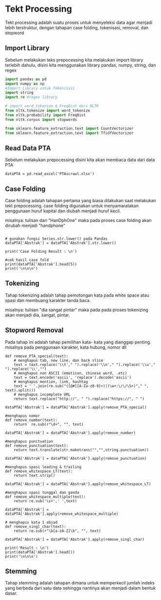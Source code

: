 # Tekt Processing 

Tekt processing adalah suatu proses untuk menyeleksi data agar menjadi lebih terstruktur, dengan tahapan case folding, tokenisasi, removal, dan stopword

## Import Library 

Sebelum melakukan teks prepocessing kita melakukan import library terlebih dahulu, disini kita menggunakan library pandas, numpy, string, dan regex 

```python
import pandas as pd
import numpy as np
#Import Library untuk Tokenisasi
import string 
import re #regex library

# import word_tokenize & FreqDist dari NLTK
from nltk.tokenize import word_tokenize 
from nltk.probability import FreqDist
from nltk.corpus import stopwords

from sklearn.feature_extraction.text import CountVectorizer
from sklearn.feature_extraction.text import TfidfVectorizer
```

## Read Data PTA

Sebelum melakukan prepocessing disini kita akan membaca data dari data PTA 

```
dataPTA = pd.read_excel('PTAscrawl.xlsx')
```

## Case Folding

Case folding adalah tahapan pertama yang biasa dilakukan saat melakukan tekt prepocessing. case folding digunakan untuk menyamaratakan penggunaan huruf kapital dan diubah menjadi huruf kecil.

misalnya: tulisan dari "HanDphOne" maka pada proses case folding akan dirubah menjadi "handphone"

```

# gunakan fungsi Series.str.lower() pada Pandas
dataPTA['Abstrak'] = dataPTA['Abstrak'].str.lower()

print('Case Folding Result : \n')

#cek hasil case fold
print(dataPTA['Abstrak'].head(5))
print('\n\n\n')
```

## Tokenizing

Tahap tokenizing adalah tahap pemotongan kata pada white space atau spasi dan membuang karakter tanda baca.

misalnya: tulisan "dia sangat pintar" maka pada pada proses tokenizing akan menjadi dia, sangat, pintar. 

## Stopword Removal 

Pada tahap ini adalah tahap pemilihan kata- kata yang dianggap penting. misalnya pada penggunaan karakter, kata hubung, nomor dll

```
def remove_PTA_special(text):
    # menghapus tab, new line, dan back slice
    text = text.replace('\\t'," ").replace('\\n'," ").replace('\\u'," ").replace('\\',"")
    # menghapus non ASCII (emoticon, chinese word, .etc)
    text = text.encode('ascii', 'replace').decode('ascii')
    # menghapus mention, link, hashtag
    text = ' '.join(re.sub("([@#][A-Za-z0-9]+)|(\w+:\/\/\S+)"," ", text).split())
    # menghapus incomplete URL
    return text.replace("http://", " ").replace("https://", " ")
                
dataPTA['Abstrak'] = dataPTA['Abstrak'].apply(remove_PTA_special)

#menghapus nomor
def remove_number(text):
    return  re.sub(r"\d+", "", text)

dataPTA['Abstrak'] = dataPTA['Abstrak'].apply(remove_number)

#menghapus punctuation
def remove_punctuation(text):
    return text.translate(str.maketrans("","",string.punctuation))

dataPTA['Abstrak'] = dataPTA['Abstrak'].apply(remove_punctuation)

#menghapus spasi leading & trailing
def remove_whitespace_LT(text):
    return text.strip()

dataPTA['Abstrak'] = dataPTA['Abstrak'].apply(remove_whitespace_LT)

#menghapus spasi tunggal dan ganda
def remove_whitespace_multiple(text):
    return re.sub('\s+',' ',text)

dataPTA['Abstrak'] = dataPTA['Abstrak'].apply(remove_whitespace_multiple)

# menghapus kata 1 abjad
def remove_singl_char(text):
    return re.sub(r"\b[a-zA-Z]\b", "", text)

dataPTA['Abstrak'] = dataPTA['Abstrak'].apply(remove_singl_char)

print('Result : \n') 
print(dataPTA['Abstrak'].head())
print('\n\n\n')
```

## Stemming

Tahap stemming adalah tahapan dimana untuk memperkecil jumlah indeks yang berbeda dari satu data sehingga nantinya akan menjadi dalam bentuk dasar. 